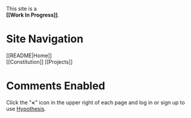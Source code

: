This site is a  
**[[Work In Progress]]**.

# Site Navigation

[[README|Home]]  
[[Constitution]]
[[Projects]]

# Comments Enabled

Click the "**<**" icon in the upper right of each page and log in or sign up to use [Hypothesis](https://hypothes.is/).